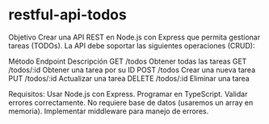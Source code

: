 # restful-api-todos
Objetivo
Crear una API REST en Node.js con Express que permita gestionar tareas (TODOs).
La API debe soportar las siguientes operaciones (CRUD):

Método	Endpoint	Descripción
GET	    /todos	    Obtener todas las tareas
GET	    /todos/:id	Obtener una tarea por su ID
POST	/todos	    Crear una nueva tarea
PUT	    /todos/:id	Actualizar una tarea
DELETE	/todos/:id	Eliminar una tarea

Requisitos:
Usar Node.js con Express.
Programar en TypeScript.
Validar errores correctamente.
No requiere base de datos (usaremos un array en memoria).
Implementar middleware para manejo de errores.
